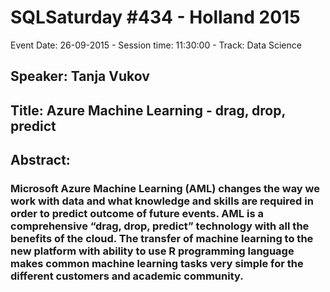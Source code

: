 # SQLSaturday #434 - Holland 2015
Event Date: 26-09-2015 - Session time: 11:30:00 - Track: Data Science
## Speaker: Tanja Vukov
## Title: Azure Machine Learning - drag, drop, predict
## Abstract:
### Microsoft Azure Machine Learning (AML) changes the way we work with data and what knowledge and skills are required in order to predict outcome of future events.  AML is a comprehensive “drag, drop, predict” technology with all the benefits of the cloud.  The transfer of machine learning to the new platform with ability to use R programming language makes common machine learning tasks very simple for the different customers and academic community.
